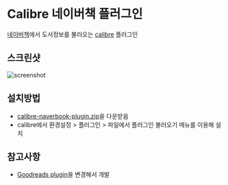 # Calibre 네이버책 플러그인

[네이버책](http://book.naver.com)에서 도서정보를 불러오는 [calibre](https://github.com/kovidgoyal/calibre) 플러그인

## 스크린샷
![screenshot](/../screenshots/screenshot1.png?raw=true)

## 설치방법
- [calibre-naverbook-plugin.zip](http://github.com/hkjinlee/calibre-naverbook-plugin/raw/master/bin/calibre-naverbook-plugin.zip)을 다운받음
- calibre에서 환경설정 > 플러그인 > 파일에서 플러그인 불러오기 메뉴를 이용해 설치

## 참고사항
- [Goodreads plugin](http://www.mobileread.com/forums/showthread.php?t=130638)을 변경해서 개발
